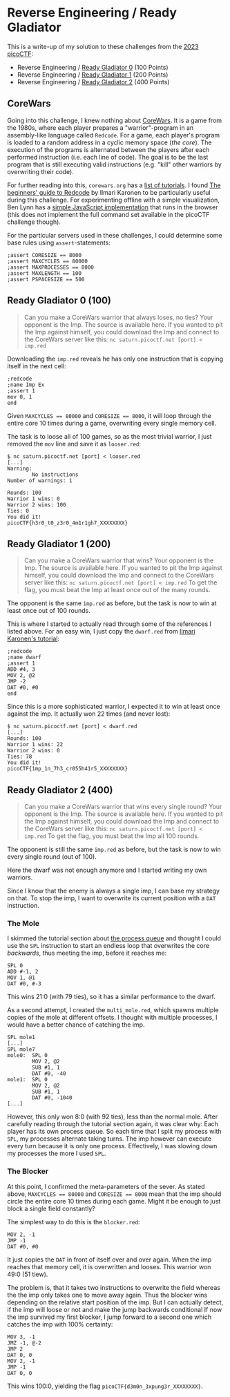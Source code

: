 # Reverse Engineering / Ready Gladiator

This is a write-up of my solution to these challenges from the [2023 picoCTF](index.md):

- Reverse Engineering / [Ready Gladiator 0](https://play.picoctf.org/practice/challenge/368) (100 Points)
- Reverse Engineering / [Ready Gladiator 1](https://play.picoctf.org/practice/challenge/369) (200 Points)
- Reverse Engineering / [Ready Gladiator 2](https://play.picoctf.org/practice/challenge/370) (400 Points)

## CoreWars
Going into this challenge, I knew nothing about [CoreWars](https://en.wikipedia.org/wiki/Core_War).
It is a game from the 1980s, where each player prepares a "warrior"-program in an assembly-like language called `Redcode`.
For a game, each player's program is loaded to a random address in a cyclic memory space (*the core*).
The execution of the programs is alternated between the players after each performed instruction (i.e. each line of code).
The goal is to be the last program that is still executing valid instructions (e.g. "kill" other warriors by overwriting their code).

For further reading into this, `corewars.org` has a [list of tutorials](http://corewars.org/information.html).
I found [The beginners' guide to Redcode](https://vyznev.net/corewar/guide.html) by Ilmari Karonen to be particularly useful during this challenge.
For experimenting offline with a simple visualization,
Ben Lynn has a [simple JavaScript implementation](https://crypto.stanford.edu/~blynn/play/redcode.html) that runs in the browser
(this does not implement the full command set available in the picoCTF challenge though).

For the particular servers used in these challenges, I could determine some base rules using `assert`-statements:
```
;assert CORESIZE == 8000
;assert MAXCYCLES == 80000
;assert MAXPROCESSES == 8000
;assert MAXLENGTH == 100
;assert PSPACESIZE == 500
```

## Ready Gladiator 0 (100)
> Can you make a CoreWars warrior that always loses, no ties?
> Your opponent is the Imp. The source is available here. If you wanted to pit the Imp against himself, you could download the Imp and connect to the CoreWars server like this: `nc saturn.picoctf.net [port] < imp.red`

Downloading the `imp.red` reveals he has only one instruction that is copying itself in the next cell:
```
;redcode
;name Imp Ex
;assert 1
mov 0, 1
end
```

Given `MAXCYCLES == 80000` and `CORESIZE == 8000`, it will loop through the entire core 10 times during a game, overwriting every single memory cell.

The task is to loose all of 100 games, so as the most trivial warrior, I just removed the `mov` line and save it as `looser.red`:
```
$ nc saturn.picoctf.net [port] < looser.red
[...]
Warning:
        No instructions
Number of warnings: 1

Rounds: 100
Warrior 1 wins: 0
Warrior 2 wins: 100
Ties: 0
You did it!
picoCTF{h3r0_t0_z3r0_4m1r1gh7_XXXXXXXX}
```


## Ready Gladiator 1 (200)
> Can you make a CoreWars warrior that wins?
> Your opponent is the Imp. The source is available here. If you wanted to pit the Imp against himself, you could download the Imp and connect to the CoreWars server like this: `nc saturn.picoctf.net [port] < imp.red` 
> To get the flag, you must beat the Imp at least once out of the many rounds.

The opponent is the same `imp.red` as before, but the task is now to win at least once out of 100 rounds.

This is where I started to actually read through some of the references I listed above.
For an easy win, I just copy the `dwarf.red` from [Ilmari Karonen's tutorial](https://vyznev.net/corewar/guide.html#start_dwarf):
```
;redcode
;name dwarf
;assert 1
ADD #4, 3
MOV 2, @2
JMP -2
DAT #0, #0
end
```

Since this is a more sophisticated warrior, I expected it to win at least once against the imp.
It actually won 22 times (and never lost):
```
$ nc saturn.picoctf.net [port] < dwarf.red 
[...]
Rounds: 100
Warrior 1 wins: 22
Warrior 2 wins: 0
Ties: 78
You did it!
picoCTF{1mp_1n_7h3_cr055h41r5_XXXXXXXX}
```

## Ready Gladiator 2 (400)
> Can you make a CoreWars warrior that wins every single round?
> Your opponent is the Imp. The source is available here. If you wanted to pit the Imp against himself, you could download the Imp and connect to the CoreWars server like this: `nc saturn.picoctf.net [port] < imp.red`
> To get the flag, you must beat the Imp all 100 rounds.

The opponent is still the same `imp.red` as before, but the task is now to win every single round (out of 100).

Here the dwarf was not enough anymore and I started writing my own warriors.

Since I know that the enemy is always a single imp, I can base my strategy on that.
To stop the imp, I want to overwrite its current position with a `DAT` instruction.

### The Mole
I skimmed the tutorial section about [the process queue](https://vyznev.net/corewar/guide.html#start_queue)
and thought I could use the `SPL` instruction to start an endless loop that overwrites the core
*backwards*, thus meeting the imp, before it reaches me:
```redcode
SPL 0
ADD #-1, 2
MOV 1, @1
DAT #0, #-3
```

This wins 21:0 (with 79 ties), so it has a similar performance to the dwarf.

As a second attempt, I created the `multi_mole.red`, which spawns multiple copies of the mole at different offsets.
I thought with multiple processes, I would have a better chance of catching the imp.
```
SPL mole1
[...]
SPL mole7
mole0:  SPL 0
        MOV 2, @2
        SUB #1, 1
        DAT #0, -40
mole1:  SPL 0
        MOV 2, @2
        SUB #1, 1
        DAT #0, -1040
[...]
```

However, this only won 8:0 (with 92 ties), less than the normal mole.
After carefully reading through the tutorial section again, it was clear why:
Each player has its own process queue.
So each time that I split my process with `SPL`, my processes alternate taking turns.
The imp however can execute every turn because it is only one process.
Effectively, I was slowing down my processes the more I used `SPL`.

### The Blocker
At this point, I confirmed the meta-parameters of the sever.
As stated above, `MAXCYCLES == 80000` and `CORESIZE == 8000` mean that the imp should circle the entire core 10 times during each game.
Might it be enough to just block a single field constantly?

The simplest way to do this is the `blocker.red`:
```
MOV 2, -1
JMP -1
DAT #0, #0
```

It just copies the `DAT` in front of itself over and over again.
When the imp reaches that memory cell, it is overwritten and looses.
This warrior won 49:0 (51 tiew).

The problem is, that it takes two instructions to overwrite the field whereas the the imp only takes one to move away again.
Thus the blocker wins depending on the relative start position of the imp.
But I can actually detect, if the imp will loose or not and make the jump backwards conditional
If now the imp survived my first blocker, I jump forward to a second one which catches the imp with 100% certainty:
```
MOV 3, -1
JMZ -1, @-2
JMP 2
DAT 0, 0
MOV 2, -1
JMP -1
DAT 0, 0
```
This wins 100:0, yielding the flag `picoCTF{d3m0n_3xpung3r_XXXXXXXX}`.
